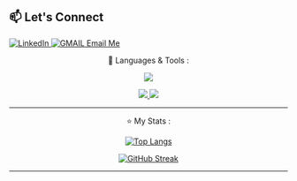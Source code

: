 ## 📫 Let's Connect
<a href="https://www.linkedin.com/in/omidzasadi/">![LinkedIn](https://img.shields.io/badge/linkedin-%230077B5.svg?style=for-the-badge&logo=linkedin&logoColor=white) </a> <a href="mailto:omiddzedd@gmail.com">![GMAIL](https://img.shields.io/badge/Gmail-D14836?style=for-the-badge&logo=gmail&logoColor=white) </a> <a href="mailto:omidzedd@icloud.com">Email Me</a>


<div align="center">
 
🔧 Languages & Tools :

<p align="center">
  <a href="https://skillicons.dev">

 
 <img src="https://skillicons.dev/icons?i=postgres,express,react,nodejs"/><br>

 <img src="https://skillicons.dev/icons?i=html,css,tailwind,js,ts,vscode,git,github,vite,nextjs,postman&perline=50"/>

  <img src="https://skillicons.dev/icons?i=npm,jest,aws,firebase,cs,java,androidstudio,bash,docker,powershell,ps,pr,xd,figma&perline=50"/>
  
  </a>
   
</div>

 

---

<div align="center">
  
⭐ My Stats :

[![Top Langs](https://github-readme-stats.vercel.app/api/top-langs/?username=omidzed&layout=compact&theme=vision-friendly-dark)](https://github.com/joseph-w-valdez/github-readme-stats)

[![GitHub Streak](https://streak-stats.demolab.com?user=omidzed&theme=chartreuse-dark&date_format=n%2Fj%5B%2FY%5D)](https://git.io/streak-stats)

</div>


<!--
**omidzed/omidzed** is a ✨ _special_ ✨ repository because its `README.md` (this file) appears on your GitHub profile.
Here are some ideas to get you started:
- 🔭 I’m currently working on ...
- 🌱 I’m currently learning ...
- 👯 I’m looking to collaborate on ...
- 🤔 I’m looking for help with ...
- 💬 Ask me about ...
- 😄 Pronouns: ...
- ⚡ Fun fact: ...
 <img src="https://komarev.com/ghpvc/?username=omidzed&style=flat-square&color=blue" alt=""/>
-->


---
